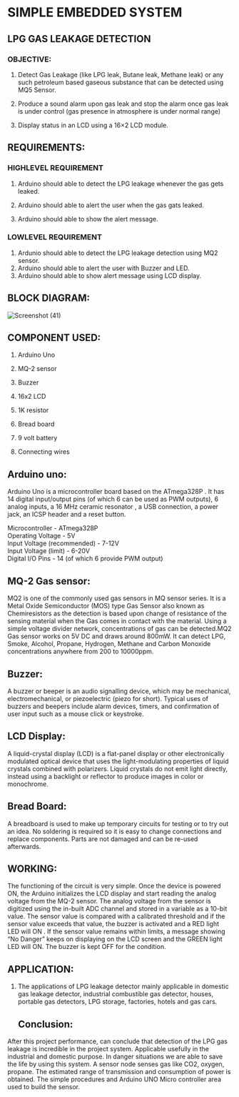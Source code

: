 # SIMPLE EMBEDDED SYSTEM
## LPG GAS LEAKAGE DETECTION 
### OBJECTIVE:
       
1) Detect Gas Leakage (like LPG leak, Butane leak,
Methane leak) or any such petroleum based gaseous substance that can be detected
using MQ5 Sensor.

2) Produce a sound alarm upon gas leak and stop the
alarm once gas leak is under control (gas presence in atmosphere is under
normal range)

3) Display status in an LCD using a 16×2 LCD module.



## REQUIREMENTS:

### HIGHLEVEL REQUIREMENT

1) Arduino should able to detect the LPG leakage whenever the gas gets
leaked. 

2) Arduino should able to alert the user when the gas gats leaked.

3) Arduino should able to show the alert message.
### LOWLEVEL REQUIREMENT

1) Ardunio should able to detect the LPG leakage detection using MQ2
sensor.
2) Arduino should able to alert the user with Buzzer and LED. 
3) Arduino should able to show alert message using LCD display.

## BLOCK DIAGRAM:
![Screenshot (41)](https://user-images.githubusercontent.com/98970879/154854621-d5d61c6b-68ba-47f0-98c4-b890a0c37d54.png) 








 
  
 
 
  
  
 



 

 

## COMPONENT USED:



1) Arduino Uno
2) MQ-2 sensor
 3) Buzzer

4) 16x2 LCD     
5) 1K resistor



6) Bread board

7) 9 volt battery
8) Connecting wires



 



## Arduino uno:



 Arduino Uno is a microcontroller board based on
the ATmega328P . It has 14 digital input/output pins (of which 6 can be used as
PWM outputs), 6 analog inputs, a 16 MHz ceramic resonator , a USB connection, a
power jack, an ICSP header and a reset button.




 
  
Microcontroller - ATmega328P 
<br> Operating Voltage - 5V
<br>Input Voltage (recommended) - 7-12V
<br>Input Voltage (limit) - 6-20V
<br>Digital I/O Pins - 14 (of which 6 provide PWM output)


  
 
 
  
  ## MQ-2 Gas sensor:


  
  
   


  
 
 
  
   


  
  
   


  
 
 
  
  MQ2 is
  one of the commonly used gas sensors in MQ sensor series. It is a Metal Oxide
  Semiconductor (MOS) type Gas Sensor also known as Chemiresistors as
  the detection is based upon change of resistance of the sensing material when
  the Gas comes in contact with the material. Using a simple voltage divider
  network, concentrations of gas can be detected.MQ2 Gas sensor works on 5V DC
  and draws around 800mW. It can detect LPG, Smoke, Alcohol,
  Propane, Hydrogen, Methane and Carbon Monoxide concentrations
  anywhere from 200 to 10000ppm.


 ## Buzzer:


  A
  buzzer or beeper is an audio signalling device, which may be
  mechanical, electromechanical, or piezoelectric (piezo for short).
  Typical uses of buzzers and beepers include alarm devices, timers, and
  confirmation of user input such as a mouse click or keystroke.


  ## LCD Display:


  A
  liquid-crystal display (LCD) is a flat-panel display or other
  electronically modulated optical device that uses the light-modulating
  properties of liquid crystals combined with polarizers. Liquid crystals
  do not emit light directly, instead using a backlight or reflector to produce
  images in color or monochrome.


  ## Bread Board:


  A breadboard is used to make up temporary
  circuits for testing or to try out an idea. No soldering is required
  so it is easy to change connections and replace components. Parts are not
  damaged and can be re-used afterwards.


 ## WORKING:


  The functioning of the circuit is very
  simple. Once the device is powered ON, the Arduino initializes the LCD
  display and start reading the analog voltage from the MQ-2 sensor. The analog
  voltage from the sensor is digitized using the in-built ADC channel and
  stored in a variable as a 10-bit value. The sensor value is compared with a
  calibrated threshold and if the sensor value exceeds that value, the buzzer
  is activated and a RED light LED will ON . If the sensor value remains within
  limits, a message showing “No Danger” keeps on displaying on the LCD screen
  and the GREEN light LED will ON. The buzzer is kept OFF for the condition.
## APPLICATION:
1) The applications of LPG leakage detector mainly applicable in domestic gas leakage detector,
 industrial combustible gas detector, houses, portable gas detectors, LPG storage, factories, hotels and gas cars. 

  

   ## Conclusion:


  

  After this project
  performance, can conclude that detection of the LPG gas leakage is incredible
  in the project system. Applicable usefully in the industrial and domestic purpose.
  In danger situations we are able to save the life by using this system. A sensor node senses gas like CO2, oxygen,
  propane. The estimated range of transmission and consumption of power is obtained. The simple procedures and Arduino UNO Micro controller area used to
  build the sensor.


   


   


   


  
  
   


  
 


